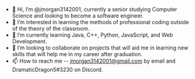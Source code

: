 - 👋 Hi, I’m @jmorgan3142001, currently a senior studying Computer Science and looking to become a software engineer.
- 👀 I’m interested in learning the methods of professional coding outside of the theory of the classroom.
- 🌱 I’m currently learning Java, C++, Python, JavaScript, and Web Development.
- 💞️ I’m looking to collaborate on projects that will aid me in learning new skills that will help me in my career after graduation.
- 📫 How to reach me -- jmorgan3142001@gmail.com by email and DramaticDragon5#3230 on Discord.

<!---
jmorgan3142001/jmorgan3142001 is a ✨ special ✨ repository because its `README.md` (this file) appears on your GitHub profile.
You can click the Preview link to take a look at your changes.
--->
